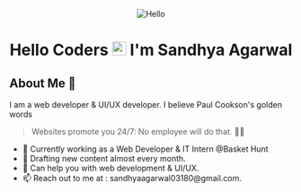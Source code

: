 <p align="center"> <img src="https://media.giphy.com/media/26tn33aiTi1jkl6H6/giphy.gif" alt="Hello" /> </p>
<h1 align="center">Hello Coders <img src="https://media.giphy.com/media/hvRJCLFzcasrR4ia7z/giphy.gif" width="25px"> I'm Sandhya Agarwal</h1>

## About Me 🧐

I am a web developer & UI/UX developer. I believe Paul Cookson's golden words 
> Websites promote you 24/7: No employee will do that. 🙌🏻

<ul>

 <li> 🔭 Currently working as a Web Developer & IT Intern @Basket Hunt </li>
 <li> 🌱 Drafting new content almost every month. </li>
 <li> 💬 Can help you with web development & UI/UX. </li>
 <li> 📫 Reach out to me at : sandhyaagarwal03180@gmail.com. </li>

</ul>
